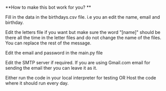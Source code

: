 **How to make this bot work for you?
**


Fill in the data in the birthdays.csv file. i.e you an edit the name, email and birthday.

Edit the letters file if you want but make sure the word "[name]" should be there all the time in the letter files and do not change the name of the files. You can replace the rest of the message.

Edit the email and password in the main.py file

Edit the SMTP server if required. If you are using Gmail.com email for sending the email ther you can leave it as it. 

Either run the code in your local interpreter for testing OR Host the code where it should run every day.
